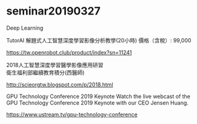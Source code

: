 # seminar20190327
Deep Learning

TutorAI 解題式人工智慧深度學習影像分析教學(20小時) 價格（含稅）: 99,000

https://tw.openrobot.club/product/index?sn=11241


2018人工智慧深度學習醫學影像應用研習  
衛生福利部繼續教育積分(西醫師)

http://scieorgtw.blogspot.com/p/2018.html


GPU Technology Conference 2019 Keynote
Watch the live webcast of the GPU Technology Conference 2019 Keynote with our CEO Jensen Huang.

https://www.ustream.tv/gpu-technology-conference



